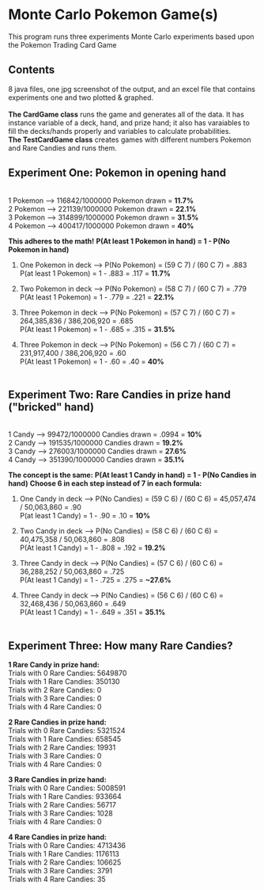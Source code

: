 # Monte Carlo Pokemon Game(s)

This program runs three experiments Monte Carlo experiments based upon the Pokemon Trading Card Game

## Contents
8 java files, one jpg screenshot of the output, and an excel file that contains experiments one and two plotted & graphed.
<br><br>
**The CardGame class** runs the game and generates all of the data. It has instance variable of a deck, hand, and prize hand; it also has varaiables to fill the decks/hands properly and variables to calculate probabilities. <br>
**The TestCardGame class** creates games with different numbers Pokemon and Rare Candies and runs them.<br>


## Experiment One: Pokemon in opening hand
<br>1 Pokemon --> 116842/1000000 Pokemon drawn = **11.7%**
<br>2 Pokemon --> 221139/1000000 Pokemon drawn = **22.1%**
<br>3 Pokemon --> 314899/1000000 Pokemon drawn = **31.5%**
<br>4 Pokemon --> 400417/1000000 Pokemon drawn = **40%**

**This adheres to the math!**
**P(At least 1 Pokemon in hand) = 1 - P(No Pokemon in hand)**

1. One Pokemon in deck --> P(No Pokemon) = (59 C 7) / (60 C 7) = .883
   <br>P(at least 1 Pokemon) = 1 - .883 = .117 = **11.7%**

3. Two Pokemon in deck --> P(No Pokemon) = (58 C 7) / (60 C 7) = .779
   <br>P(At least 1 Pokemon) = 1 - .779 = .221 = **22.1%**

5. Three Pokemon in deck --> P(No Pokemon) = (57 C 7) / (60 C 7) = 264,385,836 / 386,206,920 = .685
   <br>P(At least 1 Pokemon) = 1 - .685 = .315 = **31.5%**

6. Three Pokemon in deck --> P(No Pokemon) = (56 C 7) / (60 C 7) = 231,917,400 / 386,206,920 = .60
   <br>P(At least 1 Pokemon) = 1 - .60 = .40 = **40%**<br><br>



## Experiment Two: Rare Candies in prize hand ("bricked" hand)

<br>1 Candy --> 99472/1000000 Candies drawn = .0994 = **10%**
<br>2 Candy --> 191535/1000000 Candies drawn = **19.2%**
<br>3 Candy --> 276003/1000000 Candies drawn = **27.6%**
<br>4 Candy --> 351390/1000000 Candies drawn = **35.1%**

**The concept is the same:**
**P(At least 1 Candy in hand) = 1 - P(No Candies in hand)**
**Choose 6 in each step instead of 7 in each formula:**

1. One Candy in deck --> P(No Candies) = (59 C 6) / (60 C 6) = 45,057,474 / 50,063,860 = .90
   <br>P(at least 1 Candy) = 1 - .90 = .10 = **10%**

2. Two Candy in deck --> P(No Candies) = (58 C 6) / (60 C 6) = 40,475,358 / 50,063,860 = .808
   <br>P(At least 1 Candy) = 1 - .808 = .192 = **19.2%**

3. Three Candy in deck --> P(No Candies) = (57 C 6) / (60 C 6) = 36,288,252 / 50,063,860 = .725
   <br>P(At least 1 Candy) = 1 - .725 = .275 = **~27.6%**

4. Three Candy in deck --> P(No Candies) = (56 C 6) / (60 C 6) = 32,468,436 / 50,063,860 = .649
   <br>P(At least 1 Candy) = 1 - .649 = .351 = **35.1%**<br><br>

## Experiment Three: How many Rare Candies?

**1 Rare Candy in prize hand:**<br>
Trials with 0 Rare Candies: 5649870
<br>Trials with 1 Rare Candies: 350130
<br>Trials with 2 Rare Candies: 0
<br>Trials with 3 Rare Candies: 0
<br>Trials with 4 Rare Candies: 0

**2 Rare Candies in prize hand:**<br>
Trials with 0 Rare Candies: 5321524
<br>Trials with 1 Rare Candies: 658545
<br>Trials with 2 Rare Candies: 19931
<br>Trials with 3 Rare Candies: 0
<br>Trials with 4 Rare Candies: 0

**3 Rare Candies in prize hand:**<br>
Trials with 0 Rare Candies: 5008591
<br>Trials with 1 Rare Candies: 933664
<br>Trials with 2 Rare Candies: 56717
<br>Trials with 3 Rare Candies: 1028
<br>Trials with 4 Rare Candies: 0

**4 Rare Candies in prize hand:**<br>
Trials with 0 Rare Candies: 4713436
<br>Trials with 1 Rare Candies: 1176113
<br>Trials with 2 Rare Candies: 106625
<br>Trials with 3 Rare Candies: 3791
<br>Trials with 4 Rare Candies: 35

